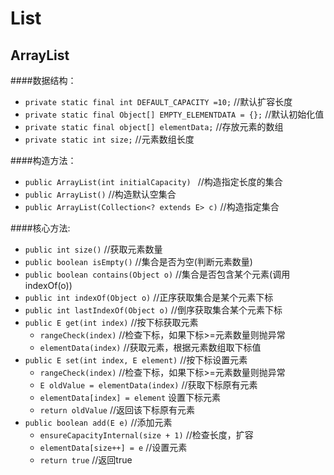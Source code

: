 # List
## ArrayList

####数据结构：  

- `private static final int DEFAULT_CAPACITY =10;` //默认扩容长度  
- `private static final Object[] EMPTY_ELEMENTDATA = {};` //默认初始化值  
- `private static final object[] elementData;` //存放元素的数组   
- `private static int size;` //元素数组长度  

####构造方法：  
- `public ArrayList(int initialCapacity) ` //构造指定长度的集合  
- `public ArrayList()` //构造默认空集合
- `public ArrayList(Collection<? extends E> c)` //构造指定集合

####核心方法:  
- `public int size()` //获取元素数量  
- `public boolean isEmpty()` //集合是否为空(判断元素数量)  
- `public boolean contains(Object o)` //集合是否包含某个元素(调用indexOf(o))  
- `public int indexOf(Object o)` //正序获取集合是某个元素下标  
- `public int lastIndexOf(Object o)` //倒序获取集合某个元素下标  
- `public E get(int index)` //按下标获取元素
    - `rangeCheck(index)` //检查下标，如果下标>=元素数量则抛异常
    - `elementData(index)` //获取元素，根据元素数组取下标值
- `public E set(int index, E element)` //按下标设置元素
    - `rangeCheck(index)` //检查下标，如果下标>=元素数量则抛异常
    - `E oldValue = elementData(index)` //获取下标原有元素
    - `elementData[index] = element` 设置下标元素
    - `return oldValue` //返回该下标原有元素
- `public boolean add(E e)` //添加元素
    - `ensureCapacityInternal(size + 1)` //检查长度，扩容
    - `elementData[size++] = e` //设置元素
    - `return true` //返回true
    
    